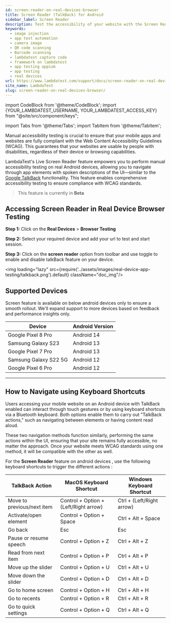 ```yaml
---
id: screen-reader-on-real-devices-browser
title: Screen Reader (TalkBack) for Android
sidebar_label: Screen Reader
description: Test the accessibility of your website with the Screen Reader from LambdaTest. Using actual Android devices, navigate through elements with spoken descriptions to make sure they adhere to WCAG standards.
keywords:
  - image injection
  - app test automation
  - camera image
  - QR code scanning
  - Barcode scanning
  - lambdatest capture code
  - framework on lambdatest
  - app testing appium
  - app testing
  - real devices
url: https://www.lambdatest.com/support/docs/screen-reader-on-real-devices-browser/
site_name: LambdaTest
slug: screen-reader-on-real-devices-browser/
---
```


import CodeBlock from '@theme/CodeBlock';
import {YOUR_LAMBDATEST_USERNAME, YOUR_LAMBDATEST_ACCESS_KEY} from "@site/src/component/keys";

import Tabs from '@theme/Tabs';
import TabItem from '@theme/TabItem';

<script type="application/ld+json"
      dangerouslySetInnerHTML={{ __html: JSON.stringify({
       "@context": "https://schema.org",
        "@type": "BreadcrumbList",
        "itemListElement": [{
          "@type": "ListItem",
          "position": 1,
          "name": "Home",
          "item": "https://www.lambdatest.com"
        },{
          "@type": "ListItem",
          "position": 2,
          "name": "Support",
          "item": "https://www.lambdatest.com/support/docs/"
        },{
          "@type": "ListItem",
          "position": 3,
          "name": "Screen Reader on Real Devices Web",
          "item": "https://www.lambdatest.com/support/docs/screen-reader-on-real-devices-browser/"
        }]
      })
    }}
></script>

Manual accessibility testing is crucial to ensure that your mobile apps and websites are fully compliant with the Web Content Accessibility Guidelines (WCAG). This guarantees that your websites are usable by people with disabilities, regardless of their device or browsing capabilities.

LambdaTest's Live Screen Reader feature empowers you to perform manual accessibility testing on real Android devices, allowing you to navigate through app elements with spoken descriptions of the UI—similar to the [Google TalkBack](https://support.google.com/accessibility/android/topic/3529932?hl=en&ref_topic=9078845) functionality. This feature enables comprehensive accessibility testing to ensure compliance with WCAG standards.

> This feature is currently in **Beta**


## Accessing Screen Reader in Real Device Browser Testing

**Step 1:** Click on the **Real Devices** > **Browser Testing**

**Step 2:** Select your required device and add your url to test and start session.

**Step 3:** Click on the **screen reader** option from toolbar and use toggle to enable and disable talkBack feature on your device.

<img loading="lazy" src={require('../assets/images/real-device-app-testing/talkback.png').default} className="doc_img"/>

## Supported Devices

 Screen feature is available on below android devices only to ensure a smooth rollout. We'll expand support to more devices based on feedback and performance insights only.

| Device |Android Version |
|--------|--------------|
|Google Pixel 8 Pro|Android 14|
|Samsung Galaxy S23|Android 13|
|Google Pixel 7 Pro|Android 13|
|Samsung Galaxy S22 5G|Android 12|
|Google Pixel 6 Pro|Android 12|

---
## How to Navigate using Keyboard Shortcuts

Users accessing your mobile website on an Android device with TalkBack enabled can interact through touch gestures or by using keyboard shortcuts via a Bluetooth keyboard. Both options enable them to carry out "TalkBack actions," such as navigating between elements or having content read aloud.

These two navigation methods function similarly, performing the same actions within the UI, ensuring that your site remains fully accessible, no matter the approach. Once your website meets WCAG standards using one method, it will be compatible with the other as well.

For the **Screen Reader** feature on android devices , use the following keyboard shortcuts to trigger the different actions :

| TalkBack Action | MacOS Keyboard Shortcut | Windows Keyboard Shortcut |
|-----------------|-------------------------|---------------------------|
| Move to previous/next item | Control + Option + (Left/Right arrow) |  Ctrl + (Left/Right arrow) |
| Activate/open element | Control + Option + Space | Ctrl + Alt + Space|
| Go back | Esc|Esc |
| Pause or resume speech |Control + Option + Z |Ctrl + Alt + Z |
| Read from next item |Control + Option + P | Ctrl + Alt + P|
| Move up the slider | Control + Option + U|Ctrl + Alt + U|
| Move down the slider | Control + Option + D| Ctrl + Alt + D |
| Go to home screen | Control + Option + H|Ctrl + Alt + H |
| Go to recents | Control + Option + R| Ctrl + Alt + R|
| Go to quick settings | Control + Option + Q|Ctrl + Alt + Q |